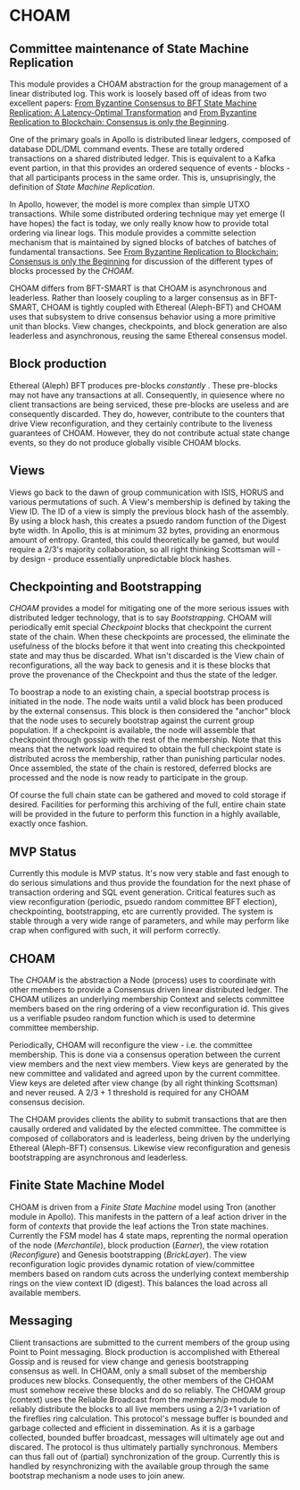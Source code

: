 # CHOAM

## Committee maintenance of State Machine Replication

This module provides a CHOAM abstraction for the group management of a linear distributed log.  This work is loosely based off of ideas from two excellent papers: [From Byzantine Consensus to BFT State Machine Replication: A Latency-Optimal Transformation](https://www.researchgate.net/profile/Alysson_Bessani/publication/254037731_From_Byzantine_Consensus_to_BFT_State_Machine_Replication_A_Latency-Optimal_Transformation/links/562f872108ae4742240af924/From-Byzantine-Consensus-to-BFT-State-Machine-Replication-A-Latency-Optimal-Transformation.pdf) and [From Byzantine Replication to Blockchain: Consensus is only the Beginning](https://arxiv.org/abs/2004.14527).

One of the primary goals in Apollo is distributed linear ledgers, composed of database DDL/DML command events.  These are totally ordered transactions on a shared distributed ledger.  This is equivalent to a Kafka event partion, in that this provides an ordered sequence of events - blocks - that all participants process in the same order.  This is, unsuprisingly, the definition of _State Machine Replication_.

In Apollo, however, the model is more complex than simple UTXO transactions.  While some distributed ordering technique may yet emerge (I have hopes) the fact is today, we only really know how to provide total ordering via linear logs. This module provides a committe selection mechanism that is maintained by signed blocks of batches of batches of fundamental transactions.  See [From Byzantine Replication to Blockchain: Consensus is only the Beginning](https://arxiv.org/abs/2004.14527) for discussion of the different types of blocks processed by the _CHOAM_.

CHOAM differs from BFT-SMART is that CHOAM is asynchronous and leaderless.  Rather than loosely coupling to a larger consensus as in BFT-SMART, CHOAM is tightly coupled with Ethereal (Aleph-BFT) and CHOAM uses that subsystem to drive consensus behavior using a more primitive unit than blocks.  View changes, checkpoints, and block generation are also leaderless and asynchronous, reusing the same Ethereal consensus model.

## Block production

Ethereal (Aleph) BFT produces pre-blocks _constantly_ .  These pre-blocks may not have any transactions at all.  Consequently, in quiesence where no client transactions are being serviced, these pre-blocks are useless and are consequently discarded.  They do, however, contribute to the counters that drive View reconfiguration, and they certainly contribute to the liveness guarantees of CHOAM.  However, they do not contribute actual state change events, so they do not produce globally visible CHOAM blocks.

## Views

Views go back to the dawn of group communication with ISIS, HORUS and various permutations of such.  A View's membership is defined by taking the View ID.  The ID of a view is simply the previous block hash of the assembly.  By using a block hash, this creates a psuedo random function of the Digest byte width.  In Apollo, this is at minimum 32 bytes, providing an enormous amount of entropy.  Granted, this could theoretically be gamed, but would require a 2/3's majority collaboration, so all right thinking Scottsman will - by design - produce essentially unpredictable block hashes.

## Checkpointing and Bootstrapping

_CHOAM_  provides a model for mitigating one of the more serious issues with distributed ledger technology, that is to say *Bootstrapping*.  CHOAM will periodically emit special _Checkpoint_ blocks that checkpoint the current state
of the chain.  When these checkpoints are processed, the eliminate the usefulness of the blocks before it that went into creating this checkpointed state and may thus be discarded.  What isn't discarded is the View chain of reconfigurations,
all the way back to genesis and it is these blocks that prove the provenance of the Checkpoint and thus the state of the ledger.

To boostrap a node to an existing chain, a special bootstrap process is initiated in the node.  The node waits until a valid block has been produced by the external consensus.  This block is then considered the "anchor" block that the node uses to securely bootstrap against the current group population.  If a checkpoint is available, the node will assemble that checkpoint through gossip with the rest of the membership.  Note that this means that the network load required to obtain the full checkpoint state is distributed across the membership, rather than punishing particular nodes.  Once assembled, the state of the chain is restored, deferred blocks are processed and the node is now ready to participate in the group.

Of course the full chain state can be gathered and moved to cold storage if desired.  Facilities for performing this archiving of the full, entire chain state will be provided in the future to perform this function in a highly available,
exactly once fashion.

## MVP Status

Currently this module is MVP status.  It's now very stable and fast enough to do serious simulations and thus provide the foundation for the next phase of transaction ordering and SQL event generation.  Critical features such as view reconfiguration (periodic, psuedo random committee BFT election), checkpointing, bootstrapping, etc are currently provided.  The system is stable through a very wide range of parameters, and while may perform like crap when configured with such, it will perform correctly.

## CHOAM

The _CHOAM_ is the abstraction a Node (process) uses to coordinate with other members to provide a Consensus driven linear distributed ledger.  The CHOAM utilizes an underlying membership Context and selects committee members based on the ring ordering of a view reconfiguration id.  This gives us a verifiable psudeo random function which is used to determine committee membership.

Periodically, CHOAM will reconfigure the view - i.e. the committee membership.  This is done via a consensus operation between the current view members and the next view members. View keys are generated by the new committee and validated and agreed upon by the current committee.  View keys are deleted after view change (by all right thinking Scottsman) and never reused.  A 2/3 + 1 threshold is required for any CHOAM consensus decision.

The CHOAM provides clients the ability to submit transactions that are then causally ordered and validated by the elected committee.  The committee is composed of collaborators and is leaderless, being driven by the underlying Ethereal (Aleph-BFT) consensus.  Likewise view reconfiguration and genesis bootstrapping are asynchronous and leaderless.

## Finite State Machine Model

CHOAM is driven from a _Finite State Machine_ model using Tron (another module in Apollo).  This manifests in the pattern of a leaf action driver in the form of _contexts_ that provide the leaf actions the Tron state machines.  Currently the FSM model has 4 state maps, reprenting the normal operation of the node (*Merchantile*), block production (*Earner*), the view rotation (*Reconfigure*) and Genesis bootstrapping (*BrickLayer*).  The view reconfiguration logic provides dynamic rotation of view/committee members based on random cuts across the underlying context membership rings on the view context ID (digest).  This balances the load across all available members.

## Messaging

Client transactions are submitted to the current members of the group using Point to Point messaging.  Block production is accomplished with Ethereal Gossip and is reused for view change and genesis bootstrapping consensus as well.  In CHOAM, only a small subset of the membership produces new blocks. Consequently, the other members of the CHOAM must somehow receive these blocks and do so reliably.  The CHOAM group (context) uses the Reliable Broadcast from the _membership_ module to reliably distribute the blocks to all live members using a 2/3+1 variation of the fireflies ring calculation. This protocol's message buffer is bounded and garbage collected and efficient in dissemination. As it is a garbage collected, bounded buffer broadcast, messages will ultimately age out and discared. The protocol is thus ultimately partially synchronous. Members can thus fall out of (partial) synchronization of the group. Currently this is handled by resynchronizing with the available group through the same bootstrap mechanism a node uses to join anew.

